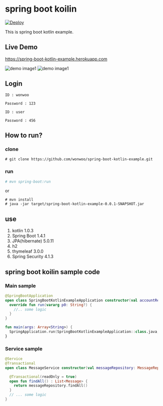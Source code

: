 # spring boot koilin 

[![Deploy](https://www.herokucdn.com/deploy/button.svg)](https://spring-boot-kotlin-example.herokuapp.com)

This is spring boot kotlin example.

## Live Demo

https://spring-boot-kotlin-example.herokuapp.com

![demo image1](http://wonwoo.ml/wordpress/wp-content/uploads/2016/10/github1.png)
![demo image1](http://wonwoo.ml/wordpress/wp-content/uploads/2016/10/github2.png)

## Login
`ID : wonwoo`

`Password : 123`

`ID : user`

`Password : 456`


## How to run?
### clone
```
# git clone https://github.com/wonwoo/spring-boot-kotlin-example.git
```
### run
```sh
# mvn spring-boot:run
```
or
```
# mvn install
# java -jar target/spring-boot-kotlin-example-0.0.1-SNAPSHOT.jar
```

## use 
1. kotlin 1.0.3
2. Spring Boot 1.4.1 
3. JPA(hibernate) 5.0.11
4. h2
5. thymeleaf 3.0.0
6. Spring Security 4.1.3


## spring boot koilin sample code
### Main sample
```kotlin
@SpringBootApplication
open class SpringBootKotlinExampleApplication constructor(val accountRepository: AccountRepository, val messageRepository: MessageRepository) : CommandLineRunner{
  override fun run(vararg p0: String?) {
    //.. some logic  
  }
}

fun main(args: Array<String>) {
  SpringApplication.run(SpringBootKotlinExampleApplication::class.java, *args)
}
```
### Service sample
```kotlin
@Service
@Transactional
open class MessageService constructor(val messageRepository: MessageRepository){

  @Transactional(readOnly = true)
  open fun findAll() : List<Message> {
    return messageRepository.findAll()
  }
  // ... some logic 
}
```


